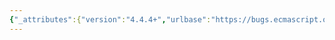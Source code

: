 ```yaml
---
{"_attributes":{"version":"4.4.4+","urlbase":"https://bugs.ecmascript.org/","maintainer":"dherman@mozilla.com"},"bug":{"bug_id":2665,"creation_ts":"2014-04-17 05:52:00 -0700","short_desc":"12.3: Optional Arguments in \"MemberExpression : new super Arguments\" leads to Shift/Reduce conflicts","delta_ts":"2014-04-29 21:57:20 -0700","product":"Draft for 6th Edition","component":"technical issue","version":"Rev 23: April 5, 2014 Draft","rep_platform":"All","op_sys":"All","bug_status":"RESOLVED","resolution":"FIXED","priority":"Normal","bug_severity":"normal","everconfirmed":true,"reporter":{"uid":"andrebargull","name":"André Bargull"},"assigned_to":{"uid":"allen","name":"Allen Wirfs-Brock"},"long_desc":[{"commentid":7764,"comment_count":0,"who":{"uid":"andrebargull","name":"André Bargull"},"bug_when":"2014-04-17 05:52:18 -0700","thetext":"This is the same issue as in bug 2338. Draft rev23 added a lookahead restriction, but the issue still persists. \n\nFor the input token sequence \"new super ( )\" it cannot be decided if it has to parsed as:\n- LeftHandSideExpression[CallExpression[ MemberExpression[\"new super\"] \"( )\"]]\n- or as LeftHandSideExpression[MemberExpression[\"new super ( )\"]]\n\nShouldn't it be possible to resolve this issue by moving \"new super\" without optional arguments to NewExpression? That way no lookahead restriction is required and it's still possible to use \"new super\" as a standalone expression.\n\n---\nMemberExpression:\n  PrimaryExpression\n  MemberExpression [ Expression ]\n  MemberExpression . IdentifierName\n  MemberExpression TemplateLiteral\n  super [ Expression ]\n  super . IdentifierName\n  new super Arguments\n  new MemberExpression Arguments\n\nNewExpression:\n  MemberExpression\n  new NewExpression\n  new super\n---\n\n\nSimplified grammar to show the shift/reduce conflict:\n---\n%start leftHandSideExpression\n\n%error-verbose\n\n%token SUPER \"super\"\n%token NEW \"new\"\n\n%%\n\nleftHandSideExpression : newExpression\n                       | callExpression\n                       ;\n\narguments : '(' ')' ;\n\ncallExpression : memberExpression arguments ;\n\nnewExpression : memberExpression ;\n\nmemberExpression : NEW SUPER arguments\n                 | NEW SUPER\n                 ;\n\n%%\n---"},{"commentid":7829,"comment_count":1,"who":{"uid":"allen","name":"Allen Wirfs-Brock"},"bug_when":"2014-04-18 15:42:02 -0700","thetext":"this looks pretty good and preserves the grammar structure from before the addition of super"},{"commentid":7830,"comment_count":2,"who":{"uid":"allen","name":"Allen Wirfs-Brock"},"bug_when":"2014-04-18 19:03:58 -0700","thetext":"fixed in rev24 editor's draft"},{"commentid":7989,"comment_count":3,"who":{"uid":"allen","name":"Allen Wirfs-Brock"},"bug_when":"2014-04-29 21:57:20 -0700","thetext":"fixed in rev24"}]}}
---
```

